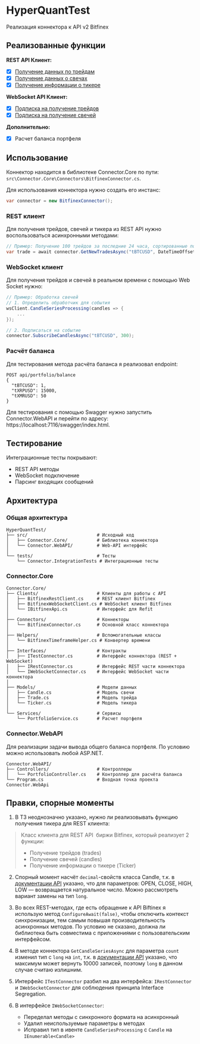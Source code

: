 # HyperQuantTest
Реализация коннектора к API v2 Bitfinex
## Реализованные функции
**REST API Клиент:**
- [x] [Получение данных по трейдам](https://docs.bitfinex.com/reference/rest-public-trades)
- [x] [Получение данных о свечах](https://docs.bitfinex.com/reference/rest-public-candles)
- [x] [Получение информации о тикере](https://docs.bitfinex.com/reference/rest-public-ticker)

**WebSocket API Клиент:**
- [x] [Подписка на получение трейдов](https://docs.bitfinex.com/reference/ws-public-trades)
- [x] [Подписка на получение свечей](https://docs.bitfinex.com/reference/ws-public-candles)

**Дополнительно:**
- [x] Расчет баланса портфеля

## Использование
Коннектор находится в библиотеке Connector.Core по пути: `src\Connector.Core\Connectors\BitfinexConnector.cs`. 

Для использования коннектора нужно создать его инстанс:
```cs
var connector = new BitfinexConnector();
```

### REST клиент
Для получения трейдов, свечей и тикера из REST API нужно воспользоваться асинхронными методами:
```cs
// Пример: Получение 100 трейдов за последние 24 часа, сортированные по убыванию
var trade = await connector.GetNewTradesAsync("tBTCUSD", DateTimeOffset.UtcNow.AddHours(-24), DateTimeOffset.UtcNow, false, 100);
```

### WebSocket клиент
Для получения трейдов и свечей в реальном времени с помощью Web Socket нужно:
```cs
// Пример: Обработка свечей
// 1. Определить обработчик для события
wsClient.CandleSeriesProcessing(candles => {
	...
});

// 2. Подписаться на событие
connector.SubscribeCandlesAsync("tBTCUSD", 300);
```

### Расчёт баланса
Для тестирования метода расчёта баланса я реализовал endpoint:
```
POST api/portfolio/balance
{
  "tBTCUSD": 1,
  "tXRPUSD": 15000,
  "tXMRUSD": 50
}
```

Для тестирования с помощью Swagger нужно запустить Connector.WebAPI и перейти по адресу: https://localhost:7116/swagger/index.html.
## Тестирование

Интеграционные тесты покрывают:
- REST API методы
- WebSocket подключение
- Парсинг входящих сообщений

## Архитектура
### Общая архитектура
```
HyperQuantTest/
├── src/                          # Исходный код
│   ├── Connector.Core/           # Библиотека коннектора
│   └── Connector.WebAPI/         # Web-API интерфейс
│
└── tests/                        # Тесты
    └── Connector.IntegrationTests # Интеграционные тесты
```

### Connector.Core
```
Connector.Core/
├── Clients/                      # Клиенты для работы с API
│   ├── BitfinexRestClient.cs     # REST клиент Bitfinex
│   ├── BitfinexWebSocketClient.cs # WebSocket клиент Bitfinex
│   └── IBitfinexApi.cs           # Интерфейс для Refit
│
├── Connectors/                   # Коннекторы
│   └── BitfinexConnector.cs      # Основной класс коннектора
│
├── Helpers/                      # Вспомогательные классы
│   └── BitfinexTimeframeHelper.cs # Конвертер времени
│
├── Interfaces/                   # Контракты
│   ├── ITestConnector.cs         # Интерфейс коннектора (REST + WebSocket)
│   ├── IRestConnector.cs         # Интерфейс REST части коннектора
│   └── IWebSocketConnector.cs    # Интерфейс WebSocket части коннектора
│
├── Models/                       # Модели данных
│   ├── Candle.cs                 # Модель свечи
│   ├── Trade.cs                  # Модель трейда
│   └── Ticker.cs                 # Модель тикера
│
└── Services/                     # Сервисы
    └── PortfolioService.cs       # Расчет портфеля
```

### Connector.WebAPI
Для реализации задачи вывода общего баланса портфеля. По условию можно использовать любой ASP.NET.
```
Connector.WebAPI/
├── Controllers/                  # Контроллеры
│   └── PortfolioController.cs    # Контроллер для расчёта баланса
└── Program.cs                    # Входная точка проекта Connector.WebApi
```

## Правки, спорные моменты
1. В ТЗ неоднозначно указано, нужно ли реализовывать функцию получения тикера для REST клиента:
> Класс клиента для REST API  биржи Bitfinex, который реализует 2 функции:
> - Получение трейдов (trades) 
> - Получение свечей (candles) 
> - Получение информации о тикере (Ticker)

2. Спорный момент насчёт `decimal`-свойств класса Candle, т.к. в [документации API](https://docs.bitfinex.com/reference/rest-public-candles#response-fields) указано, что для параметров: OPEN, CLOSE, HIGH, LOW — возвращается натуральное число. Можно рассмотреть вариант замены на тип `long`.

3. Во всех REST-методах, где есть обращение к API Biftinex я использую метод `ConfigureAwait(false)`, чтобы отключить контекст синхронизации, тем самым повышая производительность асинхронных методов. По условию не сказано, должна ли библиотека быть совместима с приложениями с пользовательским интерфейсом.

4. В методе коннектора `GetCandleSeriesAsync` для параметра `count` изменил тип с `long` на `int`, т.к. в [документации API](<https://docs.bitfinex.com/reference/rest-public-candles#response-fields:~:text=Number%20of%20records%20in%20response%20(max.%2010000)>) указано, что максимум может вернуть 10000 записей, поэтому `long` в данном случае считаю излишним.

5. Интерфейс `ITestConnector` разбил на два интерфейса: `IRestConnector` и `IWebSocketConnector` для соблюдения принципа Interface Segregation.

6. В интерфейсе `IWebSocketConnector`: 
	- Переделал методы с синхронного формата на асинхронный
	- Удалил неиспользуемые параметры в методах
	- Исправил тип в ивенте `CandleSeriesProcessing` с `Candle` на `IEnumerable<Candle>`
